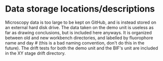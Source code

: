 # Data storage locations/descriptions
Microscopy data is too large to be kept on GitHub, and is instead stored on an external hard disk drive. The data taken on the demo unit is useless as far as drawing conclusions, but is included here anyways. It is organized between old and new workbench directories, and labelled by fluorophore name and day # (this is a bad naming convention, don't do this in the future). The drift tests for both the demo unit and the BIF's unit are included in the XY stage drift directory. 

